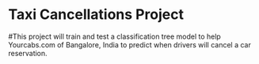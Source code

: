 # Taxi Cancellations Project
#This project will train and test a classification tree model to help Yourcabs.com of Bangalore, India to predict when drivers will cancel a car reservation. 
